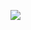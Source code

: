 ![](http://www.plantuml.com/plantuml/proxy?cache=no&src=https://raw.githubusercontent.com/oleksandrblazhko/ai-211-el/Lab_Work_7/2-SoftwareDesign/2.7-PlantUML/UML-Activity.puml)
